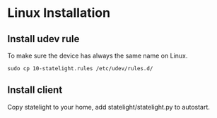 # Linux Installation
## Install udev rule
To make sure the device has always the same name on Linux.

```
sudo cp 10-statelight.rules /etc/udev/rules.d/
```

## Install client
Copy statelight to your home, add statelight/statelight.py to autostart.
